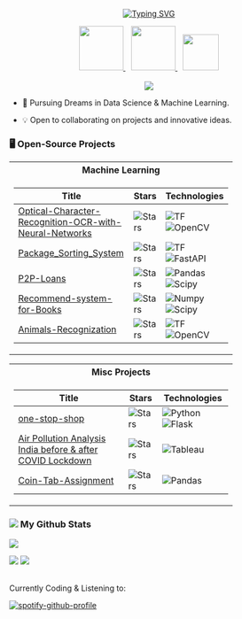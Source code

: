<p align="center">
  <a href="https://github.com/Rumit95">
    <img src="https://readme-typing-svg.demolab.com?font=Georgia&size=18&duration=2000&pause=100&multiline=true&width=500&height=80&lines=Rumit+Pathare;Machine+Learning+Engineer;AI+%7C+Computer+Vision+%7C+NLP" alt="Typing SVG" />
  </a>
</p>

<div align="center">
  <span style="margin-right: 10px;">
    <a href="https://github.com/Rumit95/Myself/blob/main/Rumit%20Pathare%20(Machine%20Learning%20Developer).pdf">
      <img src="https://img.shields.io/badge/PDF-CV-red?style=flat-square&logo=adobe" width="80">
    </a>
  </span>
  <span style="margin-right: 10px;">
    <a href="https://www.linkedin.com/in/rumitpathare/">
      <img src="https://img.shields.io/badge/-Linkedin-blue?style=flat-square&logo=linkedin" width="80">
    </a>
  </span>
  <a href="mailto:rumit.pthr@gmail.com">
    <img src="https://img.shields.io/badge/-Email-red?style=flat-square&logo=gmail&logoColor=white" width="65">
  </a>
</div>
<br/>
<div align="center">
  <a href="https://github.com/Rumit95">
    <img src="https://github-stats-alpha.vercel.app/api?username=Rumit95&cc=22272e&tc=37BCF6&ic=fff&bc=0000;">
  </a>
</div>

</p>

* 📖 Pursuing Dreams in Data Science & Machine Learning.

* 💡 Open to collaborating on projects and innovative ideas.
  
### 🖥️ Open-Source Projects
<div align="center" style="max-width: 80%;"">
<table>
<tr><th>Machine Learning </th></tr>
<tr><td>

|Title | Stars | Technologies |
|--|--|--|
| [ Optical-Character-Recognition-OCR-with-Neural-Networks](https://github.com/Rumit95/Optical-Character-Recognition-OCR-with-Neural-Networks) | <img alt="Stars" src="https://img.shields.io/github/stars/Rumit95/Optical-Character-Recognition-OCR-with-Neural-Networks?style=flat-square&labelColor=black"/> |  ![TF](https://img.shields.io/badge/TF-black?style=flat-square&logo=tensorflow) ![OpenCV](https://img.shields.io/badge/OpenCV-black?style=flat-square&logo=opencv)|
| [Package_Sorting_System](https://github.com/Rumit95/Package_Sorting_System) | <img alt="Stars" src="https://img.shields.io/github/stars/Rumit95/Package_Sorting_System?style=flat-square&labelColor=black"/> | ![TF](https://img.shields.io/badge/TF-black?style=flat-square&logo=tensorflow) ![FastAPI](https://img.shields.io/badge/FastAPI-black?style=flat-square&logo=fastapi)|
| [P2P-Loans](https://github.com/Rumit95/P2P-Loans) | <img alt="Stars" src="https://img.shields.io/github/stars/Rumit95/P2P-Loans?style=flat-square&labelColor=black"/> | ![Pandas](https://img.shields.io/badge/Pandas-black?style=flat-square&logo=pandas) ![Scipy](https://img.shields.io/badge/Scipy-black?style=flat-square&logo=Scipy)|
| [Recommend-system-for-Books](https://github.com/Rumit95/Recommend-system-for-Books) | <img alt="Stars" src="https://img.shields.io/github/stars/Rumit95/Recommend-system-for-Books?style=flat-square&labelColor=black"/> | ![Numpy](https://img.shields.io/badge/Numpy-black?style=flat-square&logo=numpy) ![Scipy](https://img.shields.io/badge/Scipy-black?style=flat-square&logo=Scipy)|
| [Animals-Recognization](https://github.com/Rumit95/Animals-Recognization) | <img alt="Stars" src="https://img.shields.io/github/stars/Rumit95/Animals-Recognization?style=flat-square&labelColor=black"/> | ![TF](https://img.shields.io/badge/TF-black?style=flat-square&logo=tensorflow) ![OpenCV](https://img.shields.io/badge/OpenCV-black?style=flat-square&logo=opencv)|
</td>
</table>
<table>
<tr><th>Misc Projects </th></tr>
<tr><td>

|Title | Stars | Technologies|
|--|--|--|
| [one-stop-shop](https://github.com/Rumit95/one-stop-shop) | <img alt="Stars" src="https://img.shields.io/github/stars/Rumit95/one-stop-shop?style=flat-square&labelColor=black"/> | ![Python](https://img.shields.io/badge/Python-black?style=flat-square&logo=python) ![Flask](https://img.shields.io/badge/Flask-black?style=flat-square&logo=flask)|
| [Air Pollution Analysis India before & after COVID Lockdown](https://public.tableau.com/app/profile/rumit6351/viz/WeatherAnalysisIndia/PollutionAnalysis) | <img alt="Stars" src="https://img.shields.io/github/stars/Rumit95/one-stop-shop?style=flat-square&labelColor=black"/> | ![Tableau](https://img.shields.io/badge/Tableau-black?style=flat-square&logo=tableau)|
| [Coin-Tab-Assignment](https://github.com/Rumit95/Coin-Tab-Assignment) | <img alt="Stars" src="https://img.shields.io/github/stars/Rumit95/Coin-Tab-Assignment?style=flat-square&labelColor=black"/> | ![Pandas](https://img.shields.io/badge/Pandas-black?style=flat-square&logo=pandas)|
</table>
</td>
</div>

### <img src="https://github.com/alexandresanlim/Badges4-README.md-Profile#-analytics-" /> My Github Stats

![](http://github-profile-summary-cards.vercel.app/api/cards/profile-details?username=drkostas&theme=dracula) 

![](http://github-profile-summary-cards.vercel.app/api/cards/repos-per-language?username=drkostas&theme=dracula) 
![](http://github-profile-summary-cards.vercel.app/api/cards/most-commit-language?username=drkostas&theme=dracula)


<br>
Currently Coding & Listening to:

[![spotify-github-profile](https://spotify-github-profile.vercel.app/api/view?uid=11159336621&cover_image=true&theme=novatorem&show_offline=true&bar_color=53b14f&bar_color_cover=false)](https://open.spotify.com/user/11159336621)

